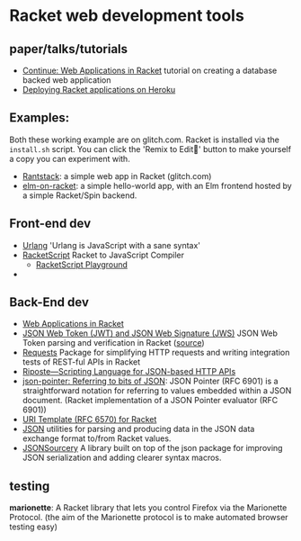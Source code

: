 # Racket web development tools

## paper/talks/tutorials

* [Continue: Web Applications in Racket](https://docs.racket-lang.org/continue) tutorial on creating a database backed web application
* [Deploying Racket applications on Heroku](https://lexi-lambda.github.io/blog/2015/08/22/deploying-racket-applications-on-heroku/)

## Examples: 
Both these working example are on glitch.com. Racket is installed via the `install.sh` script.
You can click the 'Remix to Edit🎤' button to make yourself a copy you can experiment with. 

* [Rantstack](https://glitch.com/~rantstack): a simple web app in Racket (glitch.com)
* [elm-on-racket](https://glitch.com~elm-on-racket): a simple hello-world app, with an Elm frontend hosted by a simple Racket/Spin backend.



## Front-end dev
* [Urlang](https://github.com/soegaard/urlang) 'Urlang is JavaScript with a sane syntax'
* [RacketScript](https://github.com/vishesh/racketscript) Racket to JavaScript Compiler
  * [RacketScript Playground](http://rapture.twistedplane.com:8080/)
* 
## Back-End dev
* [Web Applications in Racket](https://docs.racket-lang.org/web-server/)
* [JSON Web Token (JWT) and JSON Web Signature (JWS)](https://docs.racket-lang.org/jwt/) JSON Web Token parsing and verification in Racket ([source](https://github.com/RenaissanceBug/racket-jwt))
* [Requests](https://github.com/jackfirth/racket-request) Package for simplifying HTTP requests and writing integration tests of REST-ful APIs in Racket
* [Riposte—Scripting Language for JSON-based HTTP APIs](https://github.com/vicampo/riposte)
* [json-pointer: Referring to bits of JSON](https://github.com/jessealama/json-pointer): JSON Pointer (RFC 6901) is a straightforward notation for referring to values embedded within a JSON document. (Racket implementation of a JSON Pointer evaluator (RFC 6901))
* [URI Template (RFC 6570) for Racket](https://github.com/jessealama/uri-template)
* [JSON](https://docs.racket-lang.org/json/) utilities for parsing and producing data in the JSON data exchange format to/from Racket values.
* [JSONSourcery](https://docs.racket-lang.org/json-sourcery/) A library built on top of the json package for improving JSON serialization and adding clearer syntax macros.

## testing 

**marionette**: A Racket library that lets you control Firefox via the Marionette Protocol. (the aim of the Marionette protocol is to make automated browser testing easy)

